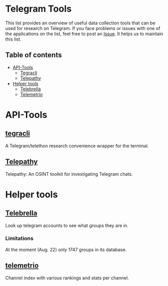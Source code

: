 # Telegram Tools

This list provides an overview of useful data collection tools that can be used for research on Telegram. If you face problems or issues with one of the applications on the list, feel free to post an [Issue](https://github.com/Leibniz-HBI/Social-Media-Observatory/issues). It helps us to maintain this list.

## Table of contents

- [API-Tools](#api-tools)
    - [Tegracli](#tegracli)
    - [Telepathy](#telepathy)
- [Helper tools](#helper-tools)
    - [Telebrella](#telebrella)
    - [Telemetrio](#telemetrio)

# API-Tools

## [tegracli](https://github.com/Leibniz-HBI/tegracli)

A Telegram/telethon research convenience wrapper for the terminal.

## [Telepathy](https://github.com/jordanwildon/Telepathy)

Telepathy: An OSINT toolkit for investigating Telegram chats. 
# Helper tools


## [Telebrella](https://t.me/telebrellabot)

Look up telegram accounts to see what groups they are in.

### Limitations

At the moment (Aug. 22) only 1747 groups in its database.

## [telemetrio](https://telemetr.io/en/)

Channel index with various rankings and stats per channel.